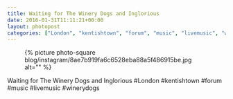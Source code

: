 ```yaml
---
title: Waiting for The Winery Dogs and Inglorious
date: 2016-01-31T11:11:21+00:00
layout: photopost
categories: ["London", "kentishtown", "forum", "music", "livemusic", "winerydogs", "photos", "instagram"]
---
```


<figure class="photo photo--square">
  {% picture photo-square blog/instagram/8ae7b919fa6c6528eba88a5f486915be.jpg alt="" %}
</figure>

Waiting for The Winery Dogs and Inglorious
#London #kentishtown #forum #music #livemusic #winerydogs
